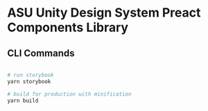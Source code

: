 # ASU Unity Design System Preact Components Library

## CLI Commands

``` bash

# run storybook
yarn storybook

# build for production with minification
yarn build

```

